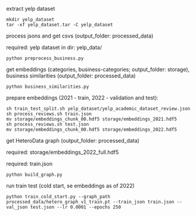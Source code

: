 extract yelp dataset

```
mkdir yelp_dataset
tar -xf yelp_dataset.tar -C yelp_dataset
```

process jsons and get csvs (output_folder: processed_data)

required: yelp dataset in dir: yelp_data/

```
python preprocess_business.py
```

get embeddings (categories, business-categories; output_folder: storage), business similarities (output_folder: processed_data)

```
python business_similarities.py
```

prepare embeddings (2021 - train, 2022 - validation and test):

```
sh train_test_split.sh yelp_dataset/yelp_academic_dataset_review.json
sh process_reviews.sh train.json
mv storage/embeddings_chunk_00.hdf5 storage/embeddings_2021.hdf5
sh process_reviews.sh test.json
mv storage/embeddings_chunk_00.hdf5 storage/embeddings_2022.hdf5
```

get HeteroData graph (output_folder: processed_data)

required: storage/embeddings_2022_full.hdf5

required: train.json

```
python build_graph.py
```

run train test (cold start, se embeddings as of 2022)

```
python train_cold_start.py --graph_path processed_data/hetero_graph_v1_train.pt --train_json train.json --val_json test.json --lr 0.0001 --epochs 250
```

